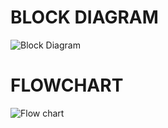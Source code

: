 # BLOCK DIAGRAM

![Block Diagram](https://user-images.githubusercontent.com/102654901/168133233-625f90a3-a883-4ded-831e-3c5ec85f07e5.png)

# FLOWCHART

![Flow chart](https://user-images.githubusercontent.com/102654901/168133468-fac8da58-33f5-4dd4-972e-99b5ae87e56f.png)
